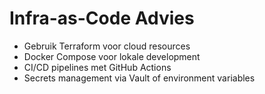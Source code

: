 # Infra-as-Code Advies
- Gebruik Terraform voor cloud resources
- Docker Compose voor lokale development
- CI/CD pipelines met GitHub Actions
- Secrets management via Vault of environment variables